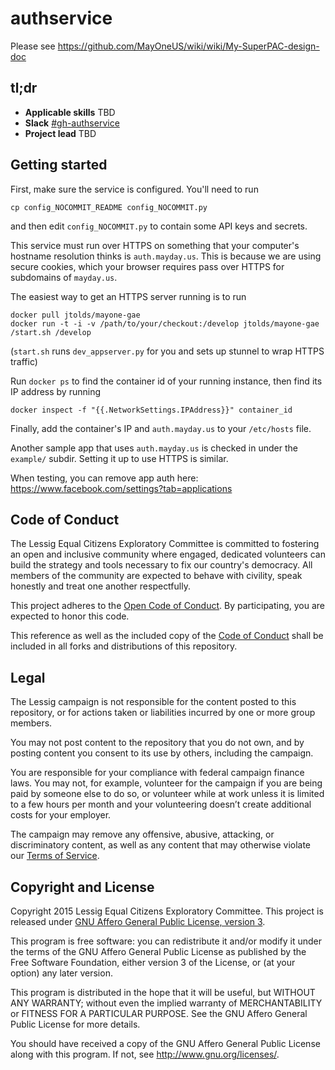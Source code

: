 # authservice

Please see https://github.com/MayOneUS/wiki/wiki/My-SuperPAC-design-doc

## tl;dr

* **Applicable skills** TBD
* **Slack** [#gh-authservice](https://teamlessigtech.slack.com/messages/gh-authservice/)
* **Project lead** TBD

## Getting started

First, make sure the service is configured. You'll need to run

    cp config_NOCOMMIT_README config_NOCOMMIT.py

and then edit `config_NOCOMMIT.py` to contain some API keys and secrets.

This service must run over HTTPS on something that your computer's hostname
resolution thinks is `auth.mayday.us`. This is because we are using secure
cookies, which your browser requires pass over HTTPS for subdomains of
`mayday.us`.

The easiest way to get an HTTPS server running is to run

    docker pull jtolds/mayone-gae
    docker run -t -i -v /path/to/your/checkout:/develop jtolds/mayone-gae /start.sh /develop

(`start.sh` runs `dev_appserver.py` for you and sets up stunnel to wrap HTTPS
 traffic)

Run `docker ps` to find the container id of your running instance, then find
its IP address by running

    docker inspect -f "{{.NetworkSettings.IPAddress}}" container_id

Finally, add the container's IP and `auth.mayday.us` to your `/etc/hosts` file.

Another sample app that uses `auth.mayday.us` is checked in under the
`example/` subdir. Setting it up to use HTTPS is similar.

When testing, you can remove app auth here: https://www.facebook.com/settings?tab=applications

## Code of Conduct

The Lessig Equal Citizens Exploratory Committee is committed to fostering an open and inclusive community where engaged, dedicated volunteers can build the strategy and tools necessary to fix our country's democracy. All members of the community are expected to behave with civility, speak honestly and treat one another respectfully.

This project adheres to the [Open Code of Conduct](http://todogroup.org/opencodeofconduct/#Lessig2016/conduct@lessigforpresident.com). 
By participating, you are expected to honor this code.

This reference as well as the included copy of the [Code of Conduct](https://github.com/Lessig2016/authservice/blob/master/CONDUCT.md)
shall be included in all forks and distributions of this repository.

## Legal

The Lessig campaign is not responsible for the content posted to this repository, or for actions taken or liabilities incurred by one or more group members. 

You may not post content to the repository that you do not own, and by posting content you consent to its use by others, including the campaign. 

You are responsible for your compliance with federal campaign finance laws. You may not, for example, volunteer for the campaign if you are being paid by someone else to do so, or volunteer while at work unless it is limited to a few hours per month and your volunteering doesn’t create additional costs for your employer.

The campaign may remove any offensive, abusive, attacking, or discriminatory content, as well as any content that may otherwise violate our [Terms of Service](https://lessig2016.us/terms-of-service/). 

## Copyright and License

Copyright 2015 Lessig Equal Citizens Exploratory Committee. This 
project is released under [GNU Affero General Public License, version 3](https://github.com/Lessig2016/authservice/blob/master/LICENSE).

This program is free software: you can redistribute it and/or modify
it under the terms of the GNU Affero General Public License as published by
the Free Software Foundation, either version 3 of the License, or
(at your option) any later version.

This program is distributed in the hope that it will be useful,
but WITHOUT ANY WARRANTY; without even the implied warranty of
MERCHANTABILITY or FITNESS FOR A PARTICULAR PURPOSE.  See the
GNU Affero General Public License for more details.

You should have received a copy of the GNU Affero General Public License
along with this program.  If not, see <http://www.gnu.org/licenses/>.

